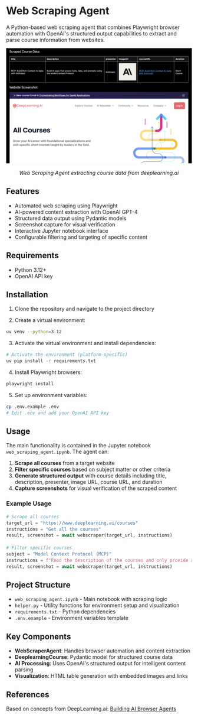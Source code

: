 # Web Scraping Agent

A Python-based web scraping agent that combines Playwright browser automation with OpenAI's structured output capabilities to extract and parse course information from websites.

<div align="center">
  <img src="screenshot.png" alt="Web Scraping Agent in action" width="800"/>
  <p><em>Web Scraping Agent extracting course data from deeplearning.ai</em></p>
</div>

## Features

- Automated web scraping using Playwright
- AI-powered content extraction with OpenAI GPT-4
- Structured data output using Pydantic models
- Screenshot capture for visual verification
- Interactive Jupyter notebook interface
- Configurable filtering and targeting of specific content

## Requirements

- Python 3.12+
- OpenAI API key

## Installation

1. Clone the repository and navigate to the project directory

2. Create a virtual environment:
```bash
uv venv --python=3.12
```

3. Activate the virtual environment and install dependencies:
```bash
# Activate the environment (platform-specific)
uv pip install -r requirements.txt
```

4. Install Playwright browsers:
```bash
playwright install
```

5. Set up environment variables:
```bash
cp .env.example .env
# Edit .env and add your OpenAI API key
```

## Usage

The main functionality is contained in the Jupyter notebook `web_scraping_agent.ipynb`. The agent can:

1. **Scrape all courses** from a target website
2. **Filter specific courses** based on subject matter or other criteria
3. **Generate structured output** with course details including title, description, presenter, image URL, course URL, and duration
4. **Capture screenshots** for visual verification of the scraped content

### Example Usage

```python
# Scrape all courses
target_url = "https://www.deeplearning.ai/courses"
instructions = "Get all the courses"
result, screenshot = await webscraper(target_url, instructions)

# Filter specific courses
subject = "Model Context Protocol (MCP)"
instructions = f"Read the description of the courses and only provide all the courses that are about {subject}."
result, screenshot = await webscraper(target_url, instructions)
```

## Project Structure

- `web_scraping_agent.ipynb` - Main notebook with scraping logic
- `helper.py` - Utility functions for environment setup and visualization
- `requirements.txt` - Python dependencies
- `.env.example` - Environment variables template

## Key Components

- **WebScraperAgent**: Handles browser automation and content extraction
- **DeeplearningCourse**: Pydantic model for structured course data
- **AI Processing**: Uses OpenAI's structured output for intelligent content parsing
- **Visualization**: HTML table generation with embedded images and links

## References

Based on concepts from DeepLearning.ai: [Building AI Browser Agents](https://www.deeplearning.ai/short-courses/building-ai-browser-agents/)